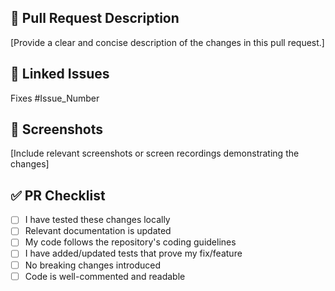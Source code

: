 ## 🚀 Pull Request Description

[Provide a clear and concise description of the changes in this pull request.]

## 🔗 Linked Issues

Fixes #Issue_Number


## 📸 Screenshots

[Include relevant screenshots or screen recordings demonstrating the changes]

## ✅ PR Checklist


- [ ] I have tested these changes locally
- [ ] Relevant documentation is updated
- [ ] My code follows the repository's coding guidelines
- [ ] I have added/updated tests that prove my fix/feature
- [ ] No breaking changes introduced
- [ ] Code is well-commented and readable
